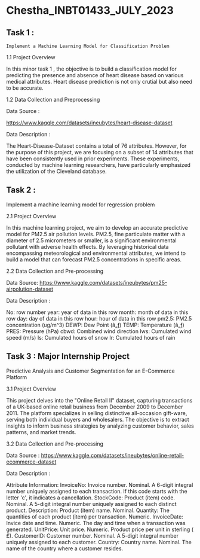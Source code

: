# Chestha_INBT01433_JULY_2023

## Task 1 :
 	Implement a Machine Learning Model for Classification Problem

1.1 Project Overview

In this minor task 1 , the objective is to build a classification model for predicting the presence and absence of heart disease based on various medical attributes. Heart disease prediction is not only crutial but also need to be accurate. 

1.2 Data Collection and Preprocessing 

Data Source :
 
https://www.kaggle.com/datasets/ineubytes/heart-disease-dataset

Data Description : 

The Heart-Disease-Dataset contains a total of 76 attributes. However, for the purpose of this project, we are focusing on a subset of 14 attributes that have been consistently used in prior experiments. These experiments, conducted by machine learning researchers, have particularly emphasized the utilization of the Cleveland database.


## Task 2 :
Implement a machine learning model for regression problem

2.1 Project Overview


In this machine learning project, we aim to develop an accurate predictive model for PM2.5 air pollution levels. PM2.5, fine particulate matter with a diameter of 2.5 micrometers or smaller, is a significant environmental pollutant with adverse health effects. By leveraging historical data encompassing meteorological and environmental attributes, we intend to build a model that can forecast PM2.5 concentrations in specific areas.


2.2 Data Collection and Pre-processing 

Data Source:
https://www.kaggle.com/datasets/ineubytes/pm25-airpolution-dataset

Data Description : 

No: row number
year: year of data in this row
month: month of data in this row
day: day of data in this row
hour: hour of data in this row
pm2.5: PM2.5 concentration (ug/m^3)
DEWP: Dew Point (â„ƒ)
TEMP: Temperature (â„ƒ)
PRES: Pressure (hPa)
cbwd: Combined wind direction
Iws: Cumulated wind speed (m/s)
Is: Cumulated hours of snow
Ir: Cumulated hours of rain


## Task 3 : Major Internship Project
Predictive Analysis and Customer Segmentation for an E-Commerce Platform

3.1 Project Overview 

This project delves into the "Online Retail II" dataset, capturing transactions of a UK-based online retail business from December 2009 to December 2011. The platform specializes in selling distinctive all-occasion gift-ware, serving both individual buyers and wholesalers. The objective is to extract insights to inform business strategies by analyzing customer behavior, sales patterns, and market trends.

3.2 Data Collection and Pre-processing

Data Source : 
https://www.kaggle.com/datasets/ineubytes/online-retail-ecommerce-dataset

Data Description : 

Attribute Information:
InvoiceNo: Invoice number. Nominal. A 6-digit integral number uniquely assigned to each transaction. If this code starts with the letter 'c', it indicates a cancellation.
StockCode: Product (item) code. Nominal. A 5-digit integral number uniquely assigned to each distinct product.
Description: Product (item) name. Nominal.
Quantity: The quantities of each product (item) per transaction. Numeric.
InvoiceDate: Invice date and time. Numeric. The day and time when a transaction was generated.
UnitPrice: Unit price. Numeric. Product price per unit in sterling ( £).
CustomerID: Customer number. Nominal. A 5-digit integral number uniquely assigned to each customer.
Country: Country name. Nominal. The name of the country where a customer resides.
